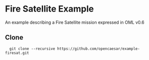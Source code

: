 # Fire Satellite Example
An example describing a Fire Satellite mission expressed in OML v0.6

## Clone
```
  git clone --recursive https://github.com/opencaesar/example-firesat.git
```
